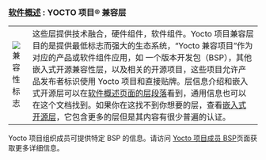 ### [软件概述][1] : **YOCTO 项目® 兼容层**

|||
|--|----|
| ![兼容性标志][2]   | 这些层提供技术融合，硬件组件，软件组件。Yocto 项目兼容层目的是提供最低标志而强大的生态系统，“Yocto 兼容项目”作为对应的产品或软件组件应用，如 一个版本开发包（BSP），其他嵌入式开源兼容性层，以及相关的开源项目，这些项目允许产品发布者标识使用 Yocto 项目和直接贴牌。层信息介绍和嵌入式开源层可以在[软件概述页面的层段落][3]看到，通用信息也可以在这个文档找到。如果你在这找不到你想要的层，查看[嵌入式开源层][4]，它包含更多的层但是其内容有很少普遍的认证。|

Yocto 项目组织成员可提供特定 BSP 的信息。请访问 [Yocto 项目成员 BSP][5]页面获取更多详细信息。 


[1]: https://github.com/guevaraya/Yocto_doc/blob/master/software-overview/software-overview.md
[2]: https://www.yoctoproject.org/wp-content/uploads/2018/03/Yocto-Badge-Update-Participant-2018.png
[3]: https://www.yoctoproject.org/software-overview/
[4]: http://layers.openembedded.org/
[5]: https://www.yoctoproject.org/software-overview/layers/bsps/?release=All&title
